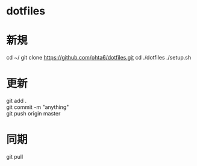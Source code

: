 # dotfiles
# 新規
cd ~/
git clone https://github.com/ohta6/dotfiles.git
cd ./dotfiles
./setup.sh
# 更新
git add .  
git commit -m "anything"  
git push origin master  
# 同期
git pull  
